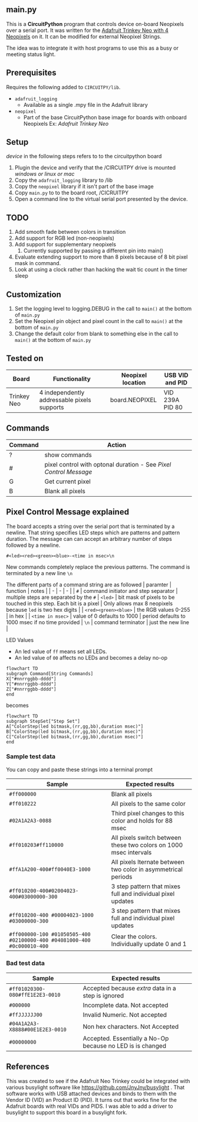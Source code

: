 ## main.py
This is a **CircuitPython** program that controls device on-board Neopixels over a serial port.  It was written for the [Adafruit Trinkey Neo with 4 Neopixels](https://www.adafruit.com/product/4870) on it. It can be modified for external Neopixel Strings.

The idea was to integrate it with host programs to use this as a busy or meeting status light.

## Prerequisites
Requires the following added to `CIRCUITPY/lib`.
* `adafruit_logging`
    * Available as a single .mpy file in the Adafruit library
* `neopixel`
    * Part of the base CircuitPython base image for boards with onboard Neopixels Ex: _Adafruit Trinkey Neo_

## Setup
_device_ in the following steps refers to to the circuitpython board

1. Plugin the device and verify that the /CIRCUITPY drive is mounted _windows or linux or mac_
1. Copy the `adafruit_logging` library to /lib
1. Copy the `neopixel` library if it isn't part of the base image
1. Copy `main.py` to to the board root, /CICRUITPY
1. Open a command line to the virtual serial port presented by the device.

## TODO
1. Add smooth fade between colors in transition
1. Add support for RGB led (non-neopixels)
1. Add support for supplementary neopixels
    1. Currently supported by passing a different pin into main()
1. Evaluate extending support to more than 8 pixels because of 8 bit pixel mask in command.
1. Look at using a clock rather than hacking the wait tic count in the timer sleep

## Customization
1. Set the logging level to logging.DEBUG in the call to `main()` at the bottom of `main.py`
1. Set the Neopixel pin object and pixel count in the call to `main()` at the bottom of `main.py`
1. Change the default color from blank to something else in the call to `main()` at the bottom of `main.py`

## Tested on
| Board | Functionality | Neopixel location |  USB VID and PID |
| - | - | - | - |
| Trinkey Neo | 4 independently addressable pixels supports | board.NEOPIXEL | VID 239A  PID 80  |

## Commands
| Command | Action |
| - | - |
| ? | show commands |
| # | pixel control with optonal duration - See _Pixel Control Message_ |
| G | Get current pixel |
| B | Blank all pixels |


## Pixel Control Message explained
The board accepts a string over the serial port that is terminated by a newline. That string specifies LED steps which are patterns and pattern duration. The message can can accept an arbitrary number of steps followed by a newline.

`#<led><red><green><blue>-<time in msec>\n`

New commands completely replace the previous patterns. The command is terminated by a new line `\n`

The different parts of a command string are as followed
| paramter | function | notes |
| - | - | - |
| `#` | command initiator and step separator | multiple steps are separated by the `#`
| `<led>` | bit mask of pixels to be touched in this step. Each bit is a pixel | Only allows max 8 neopixels because `led` is two hex digits |
| `<red><green><blue>` | the RGB values 0-255 | in hex |
| `<time in msec>` | value of 0 defaults to 1000 |  period defaults to 1000 msec if no time provided
| `\n` | command terminator | just the new line |

LED Values
* An led value of `ff` means set all LEDs.
* An led value of `00` affects no LEDs and becomes a delay no-op

```mermaid
flowchart TD
subgraph Command[String Commands]
X["#nnrrggbb-dddd"]
Y["#nnrrggbb-dddd"]
Z["#nnrrggbb-dddd"]
end
```
becomes
```mermaid
flowchart TD
subgraph StepSet["Step Set"]
A["ColorStep(led bitmask,(rr,gg,bb),duration msec)"]
B["ColorStep(led bitmask,(rr,gg,bb),duration msec)"]
C["ColorStep(led bitmask,(rr,gg,bb),duration msec)"]
end
```

### Sample test data
You can copy and paste these strings into a terminal prompt

| Sample | Expected results |
| - | - |
| `#ff000000`                                  | Blank all pixels |
| `#ff010222`                                  | All pixels to the same color |
| `#02A1A2A3-0088`                             | Third pixel changes to this color and holds for 88 msec |
| `#ff010203#ff110000`                         | All pixels switch between these two colors on 1000 msec intervals
| `#ffA1A200-400#ff0040E3-1000`                | All pixels lternate between two color in asymmetrical periods |
| `#ff010200-400#02004023-400#03000000-300`    | 3 step pattern that mixes full and individual pixel updates |
| `#ff010200-400 #00004023-1000 #03000000-300` | 3 step pattern that mixes full and individual pixel updates |
| `#ff000000-100 #01050505-400 #02100000-400 #04081000-400 #0c000010-400` | Clear the colors. Individually update 0 and 1 | set 2 and 3 (bit 4 and 8 ) at same time |

### Bad test data
| Sample | Expected results |
| - | - |
| `#ff01020300-080#ffE1E2E3-0010` | Accepted because _extra_ data in a step is ignored |
| `#000000`                       | Incomplete data. Not accepted |
| `#ffJJJJJJ00`                   | Invalid Numeric. Not accepted |
| `#04A1A2A3-X8888#00E1E2E3-0010` | Non hex characters. Not Accepted |
| `#00000000`                     | Accepted. Essentially a No-Op because no LED is is changed |

## References

This was created to see if the Adafruit Neo Trinkey could be integrated with various busylight software like https://github.com/JnyJny/busylight . That software works with USB attached devices and binds to them with the Vendor ID (VID) an Product ID (PID). It turns out that works fine for the Adafruit boards with real VIDs and PIDS. I was able to add a driver to busylight to support this board in a busylight fork.
